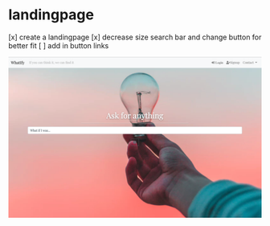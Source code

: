 # landingpage
[x] create a landingpage
[x] decrease size search bar and change button for better fit
[ ] add in button links 

![alt text](https://github.com/stu562/landingpage/blob/master/img/whatIfySShot.png?raw=true)
